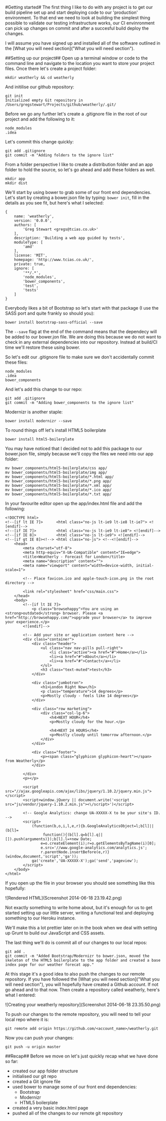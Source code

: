 #Getting started#
The first thing I like to do with any project is to get our build pipeline set up and start deploying code to our 'production' environment. To that end we need to look at building the simplest thing possible to validate our testing infrastructure works, our CI envinronment can pick up changes on commit and after a succesful build deploy the changes.

I will assume you have signed up and installed all of the software outlined in the [What you will need section]("What you will need section").

##Setting up our project##
Open up a terminal window or code to the command line and navigate to the location you want to store your project files. Once there let's create a project folder:

	mkdir weatherly && cd weatherly

And initilise our github repository:

	git init
	Initialized empty Git repository in /Users/gregstewart/Projects/github/weatherly/.git/

Before we go any further let's create a .gitignore file in the root of our project and add the following to it:

	node_modules
	.idea

Let's commit this change quickly: 
	
	git add .gitignore
	git commit -m "Adding folders to the ignore list"

From a folder perspective I like to create a distribution folder and an app folder to hold the source, so let's go ahead and add these folders as well.
	
	mkdir app
	mkdir dist

We'll start by using bower to grab some of our front end dependencies. Let's start by creating a bower.json file by typing: `bower init`, fill in the details as you see fit, but here's what I selected:

	{
  		name: 'weatherly',
  		version: '0.0.0',
  		authors: [
    		'Greg Stewart <gregs@tcias.co.uk>'
  		],
  		description: 'Building a web app guided by tests',
  		moduleType: [
    		'amd'
  		],
  		license: 'MIT',
  		homepage: 'http://www.tcias.co.uk/',
  		private: true,
  		ignore: [
    		'**/.*',
    		'node_modules',
    		'bower_components',
    		'test',
    		'tests'
  		]
	}	

Everybody likes a bit of Bootstrap so let's start with that package (I use the SASS port and quite frankly so should you):

	bower install bootstrap-sass-official --save

The `--save` flag at the end of the command means that the dependecy will be added to our bower.jon file. We are doing this because we do not want to check in any external dependencies into our repository. Instead at build/CI time we'll restore these using bower.

So let's edit our .gitignore file to make sure we don't accidentally commit these files:

	node_modules
	.idea
	bower_components

And let's add this change to our repo:

	git add .gitignore 
	git commit -m "Adding bower_components to the ignore list"

Modernizr is another staple:

	bower install modernizr --save

To round things off let's install HTML5 boilerplate

	bower install html5-boilerplate
	
You may have noticed that I decided not to add this package to our bower.json file, simply because we'll copy the files we need into our app folder:

	mv bower_components/html5-boilerplate/css app/
	mv bower_components/html5-boilerplate/img app/
	mv bower_components/html5-boilerplate/*.html app/
	mv bower_components/html5-boilerplate/*.png app/ 
	mv bower_components/html5-boilerplate/*.xml app/
	mv bower_components/html5-boilerplate/*.ico app/
	mv bower_components/html5-boilerplate/*.txt app/

In your favourite editor open up the app/index.html file and add the following:

	<!DOCTYPE html>
	<!--[if lt IE 7]>      <html class="no-js lt-ie9 lt-ie8 lt-ie7"> <![endif]-->
	<!--[if IE 7]>         <html class="no-js lt-ie9 lt-ie8"> <![endif]-->
	<!--[if IE 8]>         <html class="no-js lt-ie9"> <![endif]-->
	<!--[if gt IE 8]><!--> <html class="no-js"> <!--<![endif]-->
    	<head>
        	<meta charset="utf-8">
        	<meta http-equiv="X-UA-Compatible" content="IE=edge">
        	<title>Weatherly - Forecast for London</title>
        	<meta name="description" content="">
    	    <meta name="viewport" content="width=device-width, initial-scale=1">

	        <!-- Place favicon.ico and apple-touch-icon.png in the root directory -->

        	<link rel="stylesheet" href="css/main.css">
    	</head>
    	<body>
        	<!--[if lt IE 7]>
            	<p class="browsehappy">You are using an <strong>outdated</strong> browser. Please <a href="http://browsehappy.com/">upgrade your browser</a> to improve your experience.</p>
        	<![endif]-->

        	<!-- Add your site or application content here -->
        	<div class="container">
            	<div class="header">
                	<ul class="nav nav-pills pull-right">
                    	<li class="active"><a href="#">Home</a></li>
                    	<li><a href="#">About</a></li>
                   		<li><a href="#">Contact</a></li>
                	</ul>
                	<h3 class="text-muted">test</h3>
            	</div>

            	<div class="jumbotron">
                	<h1>London Right Now</h1>
                	<p class="temperature">14 degrees</p>
                	<p>Mostly cloudy - feels like 14 degrees</p>
            	</div>

            	<div class="row marketing">
                	<div class="col-lg-6">
                    	<h4>NEXT HOUR</h4>
                    	<p>Mostly cloudy for the hour.</p>

                    	<h4>NEXT 24 HOURS</h4>
                   		<p>Mostly cloudy until tomorrow afternoon.</p>
                	</div>
            	</div>

            	<div class="footer">
                	<p><span class="glyphicon glyphicon-heart"></span> from Weatherly</p>
            	</div>

        	</div>
        	<p></p>

        	<script src="//ajax.googleapis.com/ajax/libs/jquery/1.10.2/jquery.min.js"></script>
        	<script>window.jQuery || document.write('<script src="js/vendor/jquery-1.10.2.min.js"><\/script>')</script>

        	<!-- Google Analytics: change UA-XXXXX-X to be your site's ID. -->
        	<script>
            	(function(b,o,i,l,e,r){b.GoogleAnalyticsObject=l;b[l]||(b[l]=
                   	 function(){(b[l].q=b[l].q||[]).push(arguments)});b[l].l=+new Date;
                	e=o.createElement(i);r=o.getElementsByTagName(i)[0];
                	e.src='//www.google-analytics.com/analytics.js';
                	r.parentNode.insertBefore(e,r)}(window,document,'script','ga'));
            	ga('create','UA-XXXXX-X');ga('send','pageview');
        	</script>
    	</body>
	</html>

If you open up the file in your browser you should see something like this hopefully:

![Rendered HTML](Screenshot 2014-06-18 23.19.42.png)

Not exactly something to write home about, but it's enough for us to get started setting up our little server, writing a functional test and deploying something to our Heroku instance.

We'll make this a lot prettier later on in the book when we deal with setting up Grunt to build our JavaScript and CSS assets.

The last thing we'll do is commit all of our changes to our local repos:

	git add .
	git commit -m "Added Bootstrap/Modernizr to bower.json, moved the skeleton of the HTML5 boilerplate to the app folder and created a base index page for our weather forecat app."

At this stage it's a good idea to also push the changes to our remote repository. If you have followed the [What you will need section]("What you will need section"), you will hopefully have created a Github account. If not go ahead and to that now. Then create a repository called weatherly, here's what I entered:

![Creating your weatherly repository](Screenshot 2014-06-18 23.35.50.png)

To push our changes to the remote repository, you will need to tell your local repo where it is:

	git remote add origin https://github.com/<account_name>/weatherly.git

Now you can push your changes:

	git push -u origin master
	
##Recap##
Before we move on let's just quickly recap what we have done so far:

* created our app folder structure
* initialised our git repo
* created a Git ignore file
* used bower to manage some of our front end dependencies:
	* Bootstrap
	* Modernizr
	* HTML5 boilerplate
* created a very basic index.html page
* pushed all of the changes to our remote git repository